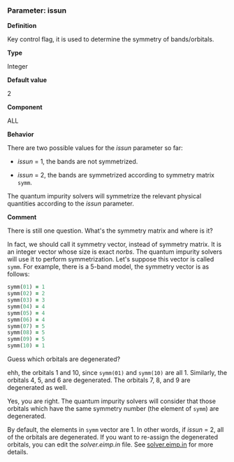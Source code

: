 ### Parameter: issun

**Definition**

Key control flag, it is used to determine the symmetry of bands/orbitals.

**Type**

Integer

**Default value**

2

**Component**

ALL

**Behavior**

There are two possible values for the *issun* parameter so far:

* *issun* = 1, the bands are not symmetrized.

* *issun* = 2, the bands are symmetrized according to symmetry matrix ```symm```.

The quantum impurity solvers will symmetrize the relevant physical quantities according to the *issun* parameter.

**Comment**

There is still one question. What's the symmetry matrix and where is it? 

In fact, we should call it symmetry vector, instead of symmetry matrix. It is an integer vector whose size is exact *norbs*. The quantum impurity solvers will use it to perform symmetrization. Let's suppose this vector is called ```symm```. For example, there is a 5-band model, the symmetry vector is as follows:

```fortran
symm(01) = 1
symm(02) = 2
symm(03) = 3
symm(04) = 4
symm(05) = 4
symm(06) = 4
symm(07) = 5
symm(08) = 5
symm(09) = 5
symm(10) = 1
```

Guess which orbitals are degenerated?

ehh, the orbitals 1 and 10, since ```symm(01)``` and ```symm(10)``` are all 1. Similarly, the orbitals 4, 5, and 6 are degenerated. The orbitals 7, 8, and 9 are degenerated as well.

Yes, you are right. The quantum impurity solvers will consider that those orbitals which have the same symmetry number (the element of ```symm```) are degenerated. 

By default, the elements in ```symm``` vector are 1. In other words, if *issun* = 2, all of the orbitals are degenerated. If you want to re-assign the degenerated orbitals, you can edit the *solver.eimp.in* file. See [solver.eimp.in](in_eimp.md) for more details.